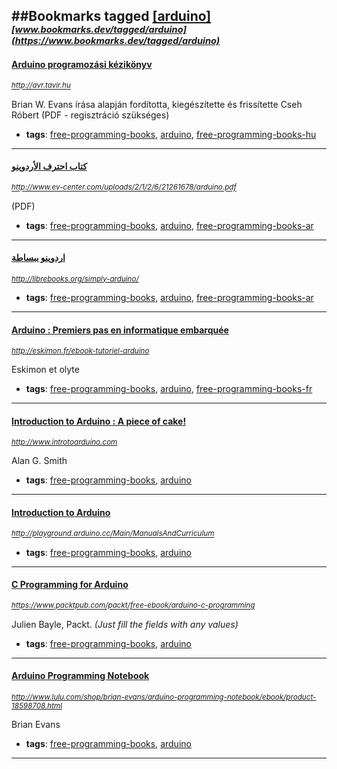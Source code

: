 ##Bookmarks tagged [[arduino]](https://www.bookmarks.dev?q=[arduino])
_<sup><sup>[www.bookmarks.dev/tagged/arduino](https://www.bookmarks.dev/tagged/arduino)</sup></sup>_
---
#### [Arduino programozási kézikönyv](http://avr.tavir.hu)
_<sup>http://avr.tavir.hu</sup>_

Brian W. Evans írása alapján fordította, kiegészítette és frissítette Cseh Róbert (PDF - regisztráció szükséges)
* **tags**: [free-programming-books](../tagged/free-programming-books.md), [arduino](../tagged/arduino.md), [free-programming-books-hu](../tagged/free-programming-books-hu.md)
---
#### [كتاب احترف الأردوينو](http://www.ev-center.com/uploads/2/1/2/6/21261678/arduino.pdf)
_<sup>http://www.ev-center.com/uploads/2/1/2/6/21261678/arduino.pdf</sup>_

(PDF)
* **tags**: [free-programming-books](../tagged/free-programming-books.md), [arduino](../tagged/arduino.md), [free-programming-books-ar](../tagged/free-programming-books-ar.md)
---
#### [اردوينو ببساطة](http://librebooks.org/simply-arduino/)
_<sup>http://librebooks.org/simply-arduino/</sup>_

* **tags**: [free-programming-books](../tagged/free-programming-books.md), [arduino](../tagged/arduino.md), [free-programming-books-ar](../tagged/free-programming-books-ar.md)
---
#### [Arduino : Premiers pas en informatique embarquée](http://eskimon.fr/ebook-tutoriel-arduino)
_<sup>http://eskimon.fr/ebook-tutoriel-arduino</sup>_

Eskimon et olyte
* **tags**: [free-programming-books](../tagged/free-programming-books.md), [arduino](../tagged/arduino.md), [free-programming-books-fr](../tagged/free-programming-books-fr.md)
---
#### [Introduction to Arduino : A piece of cake!](http://www.introtoarduino.com)
_<sup>http://www.introtoarduino.com</sup>_

Alan G. Smith
* **tags**: [free-programming-books](../tagged/free-programming-books.md), [arduino](../tagged/arduino.md)
---
#### [Introduction to Arduino](http://playground.arduino.cc/Main/ManualsAndCurriculum)
_<sup>http://playground.arduino.cc/Main/ManualsAndCurriculum</sup>_

* **tags**: [free-programming-books](../tagged/free-programming-books.md), [arduino](../tagged/arduino.md)
---
#### [C Programming for Arduino](https://www.packtpub.com/packt/free-ebook/arduino-c-programming)
_<sup>https://www.packtpub.com/packt/free-ebook/arduino-c-programming</sup>_

Julien Bayle, Packt. *(Just fill the fields with any values)*
* **tags**: [free-programming-books](../tagged/free-programming-books.md), [arduino](../tagged/arduino.md)
---
#### [Arduino Programming Notebook](http://www.lulu.com/shop/brian-evans/arduino-programming-notebook/ebook/product-18598708.html)
_<sup>http://www.lulu.com/shop/brian-evans/arduino-programming-notebook/ebook/product-18598708.html</sup>_

Brian Evans
* **tags**: [free-programming-books](../tagged/free-programming-books.md), [arduino](../tagged/arduino.md)
---
